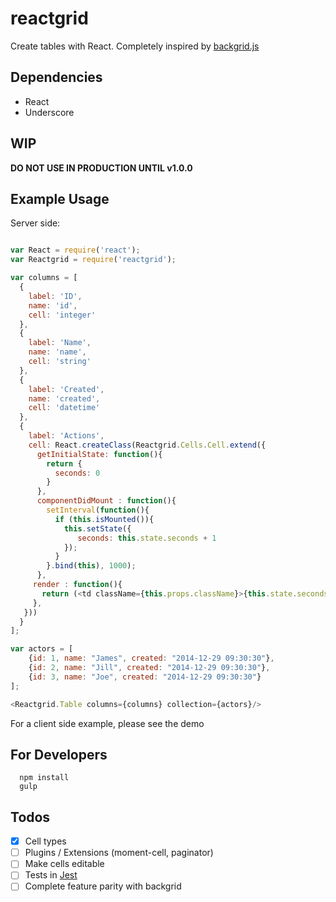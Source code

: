 


# reactgrid

Create tables with React. Completely inspired by [backgrid.js](http://backgridjs.com/)

## Dependencies
- React 
- Underscore 

## WIP

**DO NOT USE IN PRODUCTION UNTIL v1.0.0**

## Example Usage

Server side:

```js

var React = require('react');
var Reactgrid = require('reactgrid');

var columns = [
  {
    label: 'ID',
    name: 'id',
    cell: 'integer'
  },
  {
    label: 'Name',
    name: 'name',
    cell: 'string'
  },
  {
    label: 'Created',
    name: 'created',
    cell: 'datetime'
  },
  {
    label: 'Actions',
    cell: React.createClass(Reactgrid.Cells.Cell.extend({
      getInitialState: function(){
        return {
          seconds: 0
        }
      },
      componentDidMount : function(){
        setInterval(function(){
          if (this.isMounted()){
            this.setState({
               seconds: this.state.seconds + 1
            });
          }
        }.bind(this), 1000);
      },
     render : function(){
       return (<td className={this.props.className}>{this.state.seconds} Seconds. Model ID: {this.props.model.id}</td>);
     },
   }))
  }
];

var actors = [
    {id: 1, name: "James", created: "2014-12-29 09:30:30"},
    {id: 2, name: "Jill", created: "2014-12-29 09:30:30"},
    {id: 3, name: "Joe", created: "2014-12-29 09:30:30"}
];

<Reactgrid.Table columns={columns} collection={actors}/>
```

For a client side example, please see the demo

## For Developers

```
  npm install
  gulp 
```

## Todos

- [X] Cell types
- [ ] Plugins / Extensions (moment-cell, paginator)
- [ ] Make cells editable 
- [ ] Tests in [Jest](http://facebook.github.io/jest/)
- [ ] Complete feature parity with backgrid 

